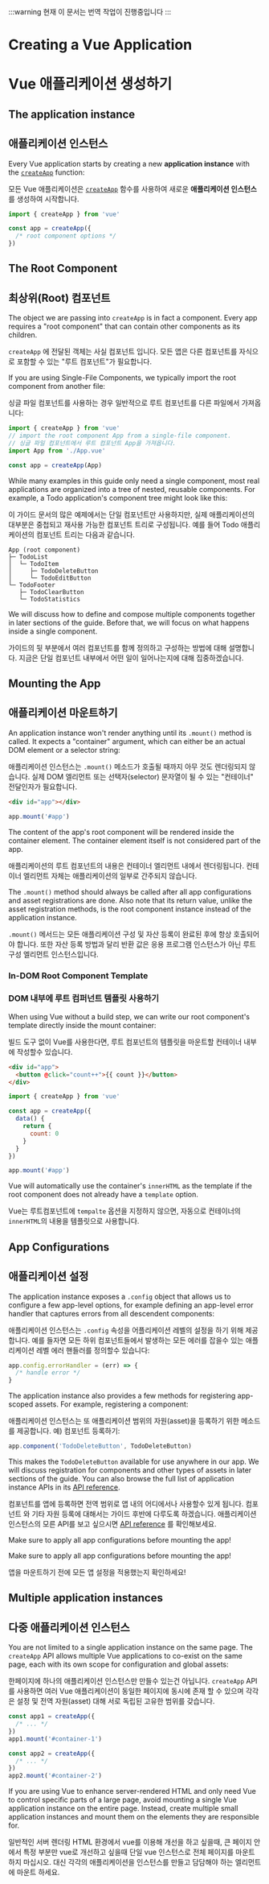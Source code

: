 :::warning 현재 이 문서는 번역 작업이 진행중입니다
:::


# Creating a Vue Application
# Vue 애플리케이션 생성하기

## The application instance
## 애플리케이션 인스턴스

Every Vue application starts by creating a new **application instance** with the [`createApp`](/api/application#createapp) function:

모든 Vue 애플리케이션은 [`createApp`](/api/application#createapp) 함수를 사용하여 새로운 **애플리케이션 인스턴스** 를 생성하여 시작합니다.

```js
import { createApp } from 'vue'

const app = createApp({
  /* root component options */
})
```

## The Root Component
## 최상위(Root) 컴포넌트

The object we are passing into `createApp` is in fact a component. Every app requires a "root component" that can contain other components as its children.

`createApp` 에 전달된 객체는 사실 컴포넌트 입니다. 모든 앱은  다른 컴포넌트를 자식으로 포함할 수 있는 "루트 컴포넌트"가 필요합니다.


If you are using Single-File Components, we typically import the root component from another file:

싱글 파일 컴포넌트를 사용하는 경우 일반적으로 루트 컴포넌트를 다른 파일에서 가져옵니다:

```js
import { createApp } from 'vue'
// import the root component App from a single-file component.
// 싱글 파일 컴포넌트에서 루트 컴포넌트 App을 가져옵니다.
import App from './App.vue'

const app = createApp(App)
```

While many examples in this guide only need a single component, most real applications are organized into a tree of nested, reusable components. For example, a Todo application's component tree might look like this:

이 가이드 문서의 많은 예제에서는 단일 컴포넌트만 사용하지만, 실제 애플리케이션의 대부분은 중첩되고 재사용 가능한 컴포넌트 트리로 구성됩니다. 예를 들어 Todo 애플리케이션의 컴포넌트 트리는 다음과 같습니다.

```
App (root component)
├─ TodoList
│  └─ TodoItem
│     ├─ TodoDeleteButton
│     └─ TodoEditButton
└─ TodoFooter
   ├─ TodoClearButton
   └─ TodoStatistics
```

We will discuss how to define and compose multiple components together in later sections of the guide. Before that, we will focus on what happens inside a single component.

가이드의 뒷 부분에서 여러 컴포넌트를 함께 정의하고 구성하는 방법에 대해 설명합니다. 지금은 단일 컴포넌트 내부에서 어떤 일이 일어나는지에 대해 집중하겠습니다.

## Mounting the App
## 애플리케이션 마운트하기

An application instance won't render anything until its `.mount()` method is called. It expects a "container" argument, which can either be an actual DOM element or a selector string:

애플리케이션 인스턴스는 `.mount()` 메소드가 호출될 때까지 아무 것도 렌더링되지 않습니다. 실제 DOM 엘리먼트 또는 선택자(selector) 문자열이 될 수 있는 "컨테이너" 전달인자가 필요합니다.

```html
<div id="app"></div>
```

```js
app.mount('#app')
```

The content of the app's root component will be rendered inside the container element. The container element itself is not considered part of the app.

애플리케이션의 루트 컴포넌트의 내용은 컨테이너 엘리먼트 내에서 렌더링됩니다. 컨테이너 엘리먼트 자체는 애플리케이션의 일부로 간주되지 않습니다.


The `.mount()` method should always be called after all app configurations and asset registrations are done. Also note that its return value, unlike the asset registration methods, is the root component instance instead of the application instance.

`.mount()` 메서드는 모든 애플리케이션 구성 및 자산 등록이 완료된 후에 항상 호출되어야 합니다. 또한 자산 등록 방법과 달리 반환 값은 응용 프로그램 인스턴스가 아닌 루트 구성 엘리먼트 인스턴스입니다.

### In-DOM Root Component Template
### DOM 내부에 루트 컴퍼넌트 템플릿 사용하기

When using Vue without a build step, we can write our root component's template directly inside the mount container:

빌드 도구 없이 Vue를 사용한다면, 루트 컴포넌트의 템플릿을 마운트할 컨테이너 내부에 작성할수 있습니다. 

```html
<div id="app">
  <button @click="count++">{{ count }}</button>
</div>
```

```js
import { createApp } from 'vue'

const app = createApp({
  data() {
    return {
      count: 0
    }
  }
})

app.mount('#app')
```

Vue will automatically use the container's `innerHTML` as the template if the root component does not already have a `template` option.

Vue는 루트컴포넌트에 `tempalte` 옵션을 지정하지 않으면, 자동으로 컨테이너의 `innerHTML`의 내용을 템플릿으로 사용합니다. 

## App Configurations

## 애플리케이션 설정

The application instance exposes a `.config` object that allows us to configure a few app-level options, for example defining an app-level error handler that captures errors from all descendent components:

애플리케이션 인스턴스는 `.config` 속성을 어플리케이션 레벨의 설정을 하기 위해 제공합니다. 예를 들자면 모든 하위 컴포넌트들에서 발생하는 모든 에러를 잡을수 있는 애플리케이션 레벨 에러 핸들러를 정의할수 있습니다: 

```js
app.config.errorHandler = (err) => {
  /* handle error */
}
```

The application instance also provides a few methods for registering app-scoped assets. For example, registering a component:

애플리케이션 인스턴스는 또 애플리케이션 범위의 자원(asset)을 등록하기 위한 메소드를 제공합니다. 예) 컴포넌트 등록하기: 


```js
app.component('TodoDeleteButton', TodoDeleteButton)
```

This makes the `TodoDeleteButton` available for use anywhere in our app. We will discuss registration for components and other types of assets in later sections of the guide. You can also browse the full list of application instance APIs in its [API reference](/api/application).

컴포넌트를 앱에 등록하면 전역 범위로 앱 내의 어디에서나 사용할수 있게 됩니다. 컴포넌트 와 기타 자원 등록에 대해서는 가이드 후반에 다루도록 하겠습니다. 애플리케이션 인스턴스의 모른 API를 보고 싶으시면 [API reference](/api/application) 를 확인해보세요.

Make sure to apply all app configurations before mounting the app!

Make sure to apply all app configurations before mounting the app!

앱을 마운트하기 전에 모든 앱 설정을 적용했는지 확인하세요!


## Multiple application instances

## 다중 애플리케이션 인스턴스

You are not limited to a single application instance on the same page. The `createApp` API allows multiple Vue applications to co-exist on the same page, each with its own scope for configuration and global assets:

한페이지에 하나의 애플리케이션 인스턴스만 만들수 있는건 아닙니다.  `createApp` API를 사용하면 여러 Vue 애플리케이션이 동일한 페이지에 동시에 존재 할 수 있으며 각각은 설정 및 전역 자원(asset) 대해 서로 독립된 고유한 범위를 갖습니다.


```js
const app1 = createApp({
  /* ... */
})
app1.mount('#container-1')

const app2 = createApp({
  /* ... */
})
app2.mount('#container-2')
```

If you are using Vue to enhance server-rendered HTML and only need Vue to control specific parts of a large page, avoid mounting a single Vue application instance on the entire page. Instead, create multiple small application instances and mount them on the elements they are responsible for.

일반적인 서버 렌더링 HTML 환경에서 vue를 이용해 개선을 하고 싶을때, 큰 페이지 안에서 특정 부분만 vue로 개선하고 싶을때 단일 vue 인스턴스로 전체 페이지를 마운트하지 마십시오. 대신 각각의 애플리케이션을 인스턴스를 만들고 담담해야 하는 엘리먼트에 마운트 하세요. 
